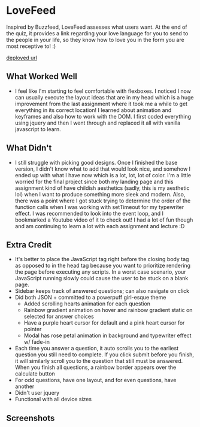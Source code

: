 # LoveFeed

Inspired by Buzzfeed, LoveFeed assesses what users want. At the end of the quiz, it provides a link regarding your love language for you to send to the people in your life, so they know how to love you in the form you are most receptive to! :) 

[deployed url](https://dartmouth-cs52-21s.github.io/lab2-snow-kang/)

## What Worked Well
- I feel like I'm starting to feel comfortable with flexboxes. I noticed I now can usually execute the layout ideas that are in my head which is a huge improvement from the last assignment where it took me a while to get everything in its correct location! I learned about animation and keyframes and also how to work with the DOM. I first coded everything using jquery and then I went through and replaced it all with vanilla javascript to learn.

## What Didn't
- I still struggle with picking good designs. Once I finished the base version, I didn't know what to add that would look nice, and somehow I ended up with what I have now which is a lot, lot, lot of color. I'm a little worried for the final project since both my landing page and this assignment kind of have childish aesthetics (sadly, this is my aesthetic lol) when I want to produce something more sleek and modern. Also, there was a point where I got stuck trying to determine the order of the function calls when I was working with setTimeout for my typewriter effect. I was recommended to look into the event loop, and I bookmarked a Youtube video of it to check out! I had a lot of fun though and am continuing to learn a lot with each assignment and lecture :D

## Extra Credit
- It's better to place the JavaScript tag right before the closing body tag as opposed to in the head tag because you want to prioritize rendering the page before executing any scripts. In a worst case scenario, your JavaScript running slowly could cause the user to be stuck on a blank page. 
- Sidebar keeps track of answered questions; can also navigate on click
- Did both JSON + committed to a powerpuff girl-esque theme   
    - Added scrolling hearts animation for each question
    - Rainbow gradient animation on hover and rainbow gradient static on selected for answer choices
    - Have a purple heart cursor for default and a pink heart cursor for pointer
    - Modal has rose petal animation in background and typewriter effect w/ fade-in
- Each time you answer a question, it auto scrolls you to the earliest question you still need to complete. If you click submit before you finish, it will similarly scroll you to the question that still must be answered. When you finish all questions, a rainbow border appears over the calculate button
- For odd questions, have one layout, and for even questions, have another
- Didn't user jquery
- Functional with all device sizes

## Screenshots
